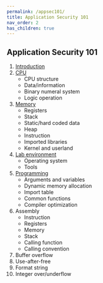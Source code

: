 ```yaml
---
permalink: /appsec101/
title: Application Security 101
nav_order: 2
has_children: true
---
```


Application Security 101
------------------------

1. [Introduction](https://beaujeant.github.io/appsec101/introduction/)
1. [CPU](https://beaujeant.github.io/appsec101/cpu/)
   * CPU structure
   * Data/information
   * Binary numeral system
   * Logic operation
1. [Memory](https://beaujeant.github.io/appsec101/cpu/)
   * Registers
   * Stack
   * Static/hard coded data
   * Heap
   * Instruction
   * Imported libraries
   * Kernel and userland
1. [Lab environment](https://beaujeant.github.io/appsec101/lab/)
   * Operating system
   * Tools
1. [Programming](https://beaujeant.github.io/appsec101/programming/)
   * Arguments and variables
   * Dynamic memory allocation
   * Import table
   * Common functions
   * Compiler optimization
1. Assembly
   * Instruction
   * Registers
   * Memory
   * Stack
   * Calling function
   * Calling convention
1. Buffer overflow
1. Use-after-free
1. Format string
1. Integer over/underflow
